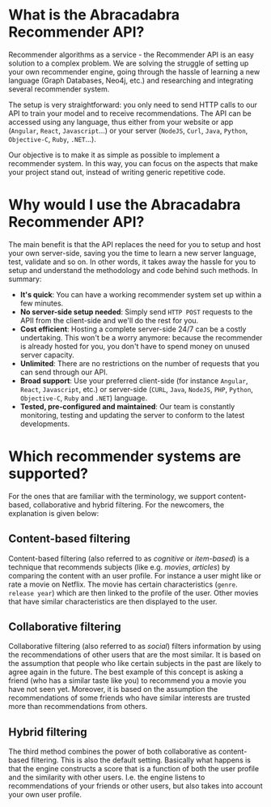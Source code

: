 # What is the Abracadabra Recommender API?

Recommender algorithms as a service - the Recommender API is an easy solution to a complex problem. We are solving the struggle of setting up your own recommender engine, going through the hassle of learning a new language (Graph Databases, Neo4j, etc.) and researching and integrating several recommender system.

The setup is very straightforward: you only need to send HTTP calls to our API to train your model and to receive recommendations. The API can be accessed using any language, thus either from your website or app (`Angular`, `React`, `Javascript`...) or your server (`NodeJS`, `Curl`, `Java`, `Python`, `Objective-C`, `Ruby`, `.NET`...). 

Our objective is to make it as simple as possible to implement a recommender system. In this way, you can focus on the aspects that make your project stand out, instead of writing generic repetitive code.

# Why would I use the Abracadabra Recommender API?

The main benefit is that the API replaces the need for you to setup and host your own server-side, saving you the time to learn a new server language, test, validate and so on. In other words, it takes away the hassle for you to setup and understand the methodology and code behind such methods. In summary:

- **It's quick**: You can have a working recommender system set up within a few minutes.
- **No server-side setup needed**: Simply send `HTTP POST` requests to the APII from the client-side and we'll do the rest for you.
- **Cost efficient**: Hosting a complete server-side 24/7 can be a costly undertaking. This won't be a worry anymore: because the recommender is already hosted for you, you don't have to spend money on unused server capacity.
- **Unlimited**: There are no restrictions on the number of requests that you can send through our API.
- **Broad support**: Use your preferred client-side (for instance `Angular`, `React`, `Javascript`, etc.) or server-side (`CURL`, `Java`, `NodeJS`, `PHP`, `Python`, `Objective-C`, `Ruby` and `.NET`) language.
- **Tested, pre-configured and maintained**: Our team is constantly monitoring, testing and updating the server to conform to the latest developments.

# Which recommender systems are supported?

For the ones that are familiar with the terminology, we support content-based, collaborative and hybrid filtering. For the newcomers, the explanation is given below:

## Content-based filtering

Content-based filtering (also referred to as *cognitive* or *item-based*) is a technique that recommends subjects (like e.g. *movies*, *articles*) by comparing the content with an user profile. For instance a user might like or rate a movie on Netflix. The movie has certain characteristics (`genre`. `release year`) which are then linked to the profile of the user. Other movies that have similar characteristics are then displayed to the user. 

## Collaborative filtering

Collaborative filtering (also referred to as *social*) filters information by using the recommendations of other users that are the most similar. It is based on the assumption that people who like certain subjects in the past are likely to agree again in the future. The best example of this concept is asking a friend (who has a similar taste like you) to recommend you a movie you have not seen yet. Moreover, it is based on the assumption the recommendations of some friends who have similar interests are trusted more than recommendations from others.

## Hybrid filtering

The third method combines the power of both collaborative as content-based filtering. This is also the default setting. Basically what happens is that the engine constructs a score that is a function of both the user profile and the similarity with other users. I.e. the engine listens to recommendations of your friends or other users, but also takes into account your own user profile. 
